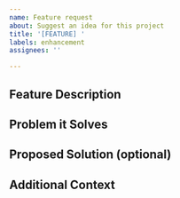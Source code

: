 ```yaml
---
name: Feature request
about: Suggest an idea for this project
title: '[FEATURE] '
labels: enhancement
assignees: ''

---
```


## Feature Description
<!-- Briefly describe the feature you'd like to see added. -->

## Problem it Solves
<!-- Explain what problem this feature would solve or what value it would add. -->

## Proposed Solution (optional)
<!-- If you have ideas on how this could work, describe them here. -->

## Additional Context
<!-- Add any other context, screenshots, or examples about the feature request here. -->